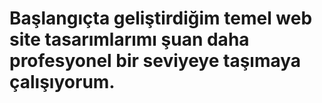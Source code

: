 

# Başlangıçta geliştirdiğim temel web site tasarımlarımı şuan daha profesyonel bir seviyeye taşımaya çalışıyorum. 
